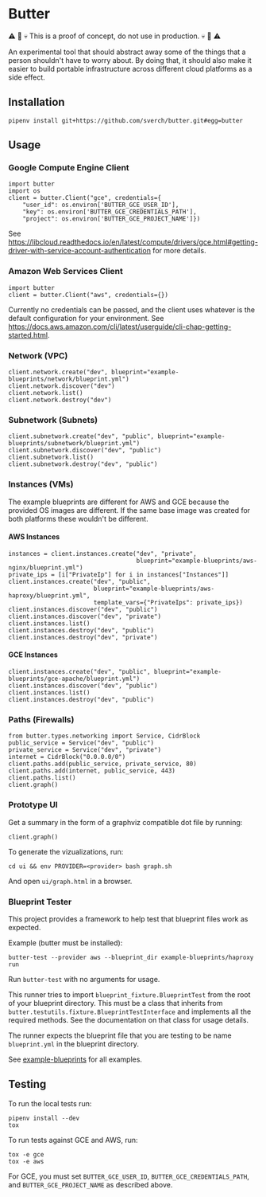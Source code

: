 # Butter

:warning: :construction: :skull: This is a proof of concept, do not use in
production. :skull: :construction: :warning:

An experimental tool that should abstract away some of the things that a person
shouldn't have to worry about.  By doing that, it should also make it easier to
build portable infrastructure across different cloud platforms as a side effect.

## Installation

```
pipenv install git+https://github.com/sverch/butter.git#egg=butter
```

## Usage

### Google Compute Engine Client

```
import butter
import os
client = butter.Client("gce", credentials={
    "user_id": os.environ['BUTTER_GCE_USER_ID'],
    "key": os.environ['BUTTER_GCE_CREDENTIALS_PATH'],
    "project": os.environ['BUTTER_GCE_PROJECT_NAME']})
```

See
https://libcloud.readthedocs.io/en/latest/compute/drivers/gce.html#getting-driver-with-service-account-authentication
for more details.

### Amazon Web Services Client

```
import butter
client = butter.Client("aws", credentials={})
```

Currently no credentials can be passed, and the client uses whatever is the
default configuration for your environment.  See
https://docs.aws.amazon.com/cli/latest/userguide/cli-chap-getting-started.html.

### Network (VPC)

```
client.network.create("dev", blueprint="example-blueprints/network/blueprint.yml")
client.network.discover("dev")
client.network.list()
client.network.destroy("dev")
```

### Subnetwork (Subnets)

```
client.subnetwork.create("dev", "public", blueprint="example-blueprints/subnetwork/blueprint.yml")
client.subnetwork.discover("dev", "public")
client.subnetwork.list()
client.subnetwork.destroy("dev", "public")
```

### Instances (VMs)

The example blueprints are different for AWS and GCE because the provided OS
images are different.  If the same base image was created for both platforms
these wouldn't be different.

#### AWS Instances

```
instances = client.instances.create("dev", "private",
                                    blueprint="example-blueprints/aws-nginx/blueprint.yml")
private_ips = [i["PrivateIp"] for i in instances["Instances"]]
client.instances.create("dev", "public",
                        blueprint="example-blueprints/aws-haproxy/blueprint.yml",
                        template_vars={"PrivateIps": private_ips})
client.instances.discover("dev", "public")
client.instances.discover("dev", "private")
client.instances.list()
client.instances.destroy("dev", "public")
client.instances.destroy("dev", "private")
```

#### GCE Instances

```
client.instances.create("dev", "public", blueprint="example-blueprints/gce-apache/blueprint.yml")
client.instances.discover("dev", "public")
client.instances.list()
client.instances.destroy("dev", "public")
```

### Paths (Firewalls)

```
from butter.types.networking import Service, CidrBlock
public_service = Service("dev", "public")
private_service = Service("dev", "private")
internet = CidrBlock("0.0.0.0/0")
client.paths.add(public_service, private_service, 80)
client.paths.add(internet, public_service, 443)
client.paths.list()
client.graph()
```

### Prototype UI

Get a summary in the form of a graphviz compatible dot file by running:

```
client.graph()
```

To generate the vizualizations, run:

```
cd ui && env PROVIDER=<provider> bash graph.sh
```

And open `ui/graph.html` in a browser.

### Blueprint Tester

This project provides a framework to help test that blueprint files work as
expected.

Example (butter must be installed):

```
butter-test --provider aws --blueprint_dir example-blueprints/haproxy run
```

Run `butter-test` with no arguments for usage.

This runner tries to import `blueprint_fixture.BlueprintTest` from the root of
your blueprint directory.  This must be a class that inherits from
`butter.testutils.fixture.BlueprintTestInterface` and implements all the
required methods.  See the documentation on that class for usage details.

The runner expects the blueprint file that you are testing to be name
`blueprint.yml` in the blueprint directory.

See [example-blueprints](example-blueprints) for all examples.

## Testing

To run the local tests run:

```
pipenv install --dev
tox
```

To run tests against GCE and AWS, run:

```
tox -e gce
tox -e aws
```

For GCE, you must set `BUTTER_GCE_USER_ID`, `BUTTER_GCE_CREDENTIALS_PATH`, and
`BUTTER_GCE_PROJECT_NAME` as described above.
